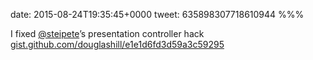 date: 2015-08-24T19:35:45+0000
tweet: 635898307718610944
%%%

I fixed [@steipete](https://twitter.com/steipete)’s presentation controller hack [gist.github.com/douglashill/e1e1d6fd3d59a3c59295](https://gist.github.com/douglashill/e1e1d6fd3d59a3c59295)
